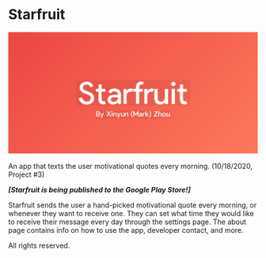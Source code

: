 # Starfruit

![App Icon](starfruitbanner.png)

An app that texts the user motivational quotes every morning. (10/18/2020, Project #3)

***[Starfruit is being published to the Google Play Store!]***

Starfruit sends the user a hand-picked motivational quote every morning, or whenever they want to receive one. 
They can set what time they would like to receive their message every day through the settings page.
The about page contains info on how to use the app, developer contact, and more. 

All rights reserved.
